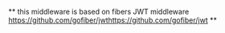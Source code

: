 ** this middleware is based on fibers JWT middleware https://github.com/gofiber/jwthttps://github.com/gofiber/jwt **